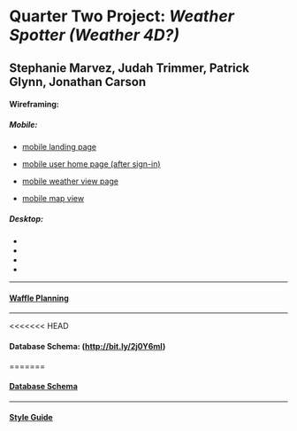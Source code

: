 # Quarter Two Project: *Weather Spotter (Weather 4D?)*
## Stephanie Marvez, Judah Trimmer, Patrick Glynn, Jonathan Carson


#### Wireframing:

##### Mobile:

- [mobile landing page](https://wireframe.cc/pro/pp/8c94e6601130480)

- [mobile user home page (after sign-in)](https://wireframe.cc/pro/pp/db21c6bfa130481)

- [mobile weather view page](https://wireframe.cc/pro/pp/db21c6bfa130481#foipdara)

- [mobile map view](https://wireframe.cc/pro/pp/5bc32ed9e130486#1)

##### Desktop:

- 

-

-

-

----
#### [Waffle Planning](https://waffle.io/Carsonjd/quarter-2-project)
----
<<<<<<< HEAD
#### Database Schema: (http://bit.ly/2j0Y6ml)
=======

#### [Database Schema](http://bit.ly/2j0Y6ml)
----
#### [Style Guide](https://viljamisdesign.com/styleguide/)
